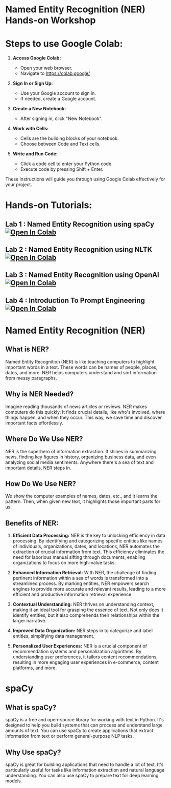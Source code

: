 # Named Entity Recognition (NER) Hands-on Workshop

# Steps to use Google Colab:

1. **Access Google Colab:**
   - Open your web browser.
   - Navigate to https://colab.google/

2. **Sign In or Sign Up:**
   - Use your Google account to sign in.
   - If needed, create a Google account.

3. **Create a New Notebook:**
   - After signing in, click "New Notebook".

4. **Work with Cells:**
   - Cells are the building blocks of your notebook.
   - Choose between Code and Text cells.

5. **Write and Run Code:**
   - Click a code cell to enter your Python code.
   - Execute code by pressing Shift + Enter.

These instructions will guide you through using Google Colab effectively for your project.

# Hands-on Tutorials:

## Lab 1 : Named Entity Recognition using spaCy [![Open In Colab](https://colab.research.google.com/assets/colab-badge.svg)](https://colab.research.google.com/github/ilan-g/GenAI-Workshop/blob/main/Lab1-NER_using_spaCy.ipynb)


## Lab 2 : Named Entity Recognition using NLTK [![Open In Colab](https://colab.research.google.com/assets/colab-badge.svg)](https://colab.research.google.com/drive/10F7pU5knm8W9SjB6nbcFWU9gbHh85l98)


## Lab 3 : Named Entity Recognition using OpenAI [![Open In Colab](https://colab.research.google.com/assets/colab-badge.svg)](https://colab.research.google.com/drive/1XA_5Zv9F2HJ-Fa3-Nc5u2UheFSObLpsz)

## Lab 4 : Introduction To Prompt Engineering [![Open In Colab](https://colab.research.google.com/assets/colab-badge.svg)](https://colab.research.google.com/drive/1bKiIRCvK5ddU5u2Ps_JZX8rIAXNFoXye#)



# Named Entity Recognition (NER)

## What is NER?

Named Entity Recognition (NER) is like teaching computers to highlight important words in a text. These words can be names of people, places, dates, and more. NER helps computers understand and sort information from messy paragraphs.

## Why is NER Needed?

Imagine reading thousands of news articles or reviews. NER makes computers do this quickly. It finds crucial details, like who's involved, where things happen, and when they occur. This way, we save time and discover important facts effortlessly.

## Where Do We Use NER?

NER is the superhero of information extraction. It shines in summarizing news, finding key figures in history, organizing business data, and even analyzing social media sentiments. Anywhere there's a sea of text and important details, NER steps in.

## How Do We Use NER?

We show the computer examples of names, dates, etc., and it learns the pattern. Then, when given new text, it highlights those important parts for us.

## Benefits of NER:

1. **Efficient Data Processing:**
NER is the key to unlocking efficiency in data processing. By identifying and categorizing specific entities like names of individuals, organizations, dates, and locations, NER automates the extraction of crucial information from text. This efficiency eliminates the need for laborious manual sifting through documents, enabling organizations to focus on more high-value tasks.

2. **Enhanced Information Retrieval:**
With NER, the challenge of finding pertinent information within a sea of words is transformed into a streamlined process. By marking entities, NER empowers search engines to provide more accurate and relevant results, leading to a more efficient and productive information retrieval experience.

3. **Contextual Understanding:**
NER thrives on understanding context, making it an ideal tool for grasping the essence of text. Not only does it identify entities, but it also comprehends their relationships within the larger narrative.

4. **Improved Data Organization:**
NER steps in to categorize and label entities, simplifying data management.

5. **Personalized User Experiences:**
NER is a crucial component of recommendation systems and personalization algorithms. By understanding user preferences, it tailors content recommendations, resulting in more engaging user experiences in e-commerce, content platforms, and more.

# spaCy

## What is spaCy?

spaCy is a free and open-source library for working with text in Python. It's designed to help you build systems that can process and understand large amounts of text. You can use spaCy to create applications that extract information from text or perform general-purpose NLP tasks.

## Why Use spaCy?

spaCy is great for building applications that need to handle a lot of text. It's particularly useful for tasks like information extraction and natural language understanding. You can also use spaCy to prepare text for deep learning models.
